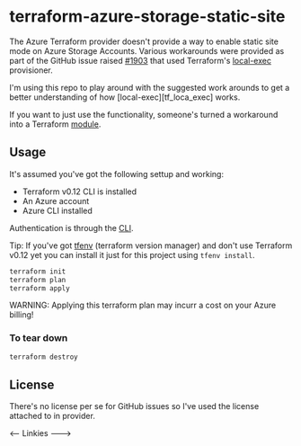 # terraform-azure-storage-static-site

The Azure Terraform provider doesn't provide a way to enable static site mode on Azure Storage Accounts. Various workarounds were provided as part of the GitHub issue raised [#1903][gh_issue] that used Terraform's [local-exec][tf_local_exec] provisioner.

I'm using this repo to play around with the suggested work arounds to get a better understanding of how [local-exec][tf_loca_exec] works.

If you want to just use the functionality, someone's turned a workaround into a Terraform [module][tf_module].

## Usage

It's assumed you've got the following settup and working:

- Terraform v0.12 CLI is installed
- An Azure account
- Azure CLI installed

Authentication is through the [CLI][tf_azure_login].

Tip: If you've got [tfenv][tfenv] (terraform version manager) and don't use Terraform v0.12 yet you can install it just for this project using `tfenv install`.

```sh
terraform init
terraform plan
terraform apply
```

WARNING: Applying this terraform plan may incurr a cost on your Azure billing!

### To tear down

```sh
terraform destroy
```

## License

There's no license per se for GitHub issues so I've used the license attached to in provider.

<-- Linkies --->

[gh_issue]: https://github.com/terraform-providers/terraform-provider-azurerm/issues/1903
[tf_local_exec]: https://www.terraform.io/docs/provisioners/local-exec.html
[tf_module]: https://github.com/StefanSchoof/terraform-azurerm-static-website
[tf_azure_login]: https://www.terraform.io/docs/providers/azurerm/auth/azure_cli.html
[tfenv]: https://github.com/tfutils/tfenv